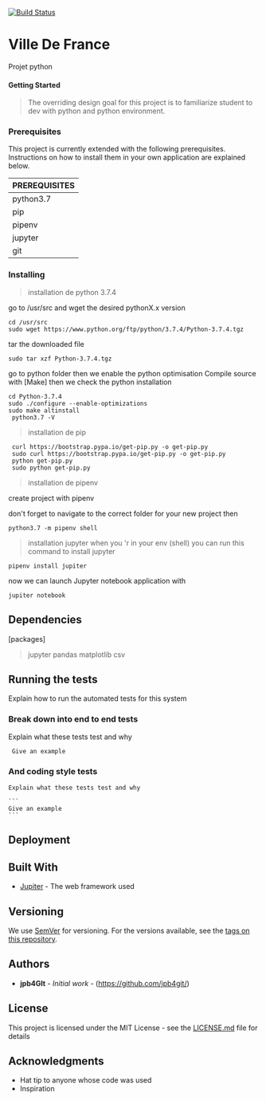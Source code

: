 [![Build Status](https://travis-ci.com/jpb4git/VilleDeFrance.svg?branch=develop)](https://travis-ci.com/jpb4git/VilleDeFrance)
# Ville De France

Projet  python 

#### Getting Started
> The overriding design goal for this project
> is to familiarize student to dev with python
> and python environment. 


### Prerequisites

This project is currently extended with the following prerequisites. Instructions on how to install them in your own application are explained below.

| PREREQUISITES |
| ------ |
| python3.7 |
| pip|
| pipenv | 
| jupyter | 
| git | 



### Installing

>installation de python 3.7.4 

go to /usr/src  and wget the desired pythonX.x version  
```
cd /usr/src
sudo wget https://www.python.org/ftp/python/3.7.4/Python-3.7.4.tgz
```

tar the downloaded file
```
sudo tar xzf Python-3.7.4.tgz
```

go to python folder then we enable the python optimisation
Compile source with [Make]
then we check the python installation   
```
cd Python-3.7.4
sudo ./configure --enable-optimizations
sudo make altinstall
 python3.7 -V
```

>installation de pip
```
 curl https://bootstrap.pypa.io/get-pip.py -o get-pip.py
 sudo curl https://bootstrap.pypa.io/get-pip.py -o get-pip.py
 python get-pip.py
 sudo python get-pip.py
```


>installation de pipenv


create project with pipenv

don't forget to navigate to the correct folder for your new project
then
```
python3.7 -m pipenv shell
```
>installation jupyter
when you 'r in your env (shell)
you can run this command to install jupyter 
```
pipenv install jupiter
```

now we can launch Jupyter  notebook application with 
```
jupiter notebook
```
## Dependencies

[packages]
>jupyter 
>pandas 
>matplotlib 
>csv 

## Running the tests

   Explain how to run the automated tests for this system

### Break down into end to end tests

   Explain what these tests test and why

   ```
    Give an example
   ```

### And coding style tests

    Explain what these tests test and why

    ```
    Give an example
    ```

## Deployment


## Built With

* [Jupiter](https://jupyter.org/documentation) - The web framework used

## Versioning

We use [SemVer](http://semver.org/) for versioning. For the versions available, see the [tags on this repository](https://github.com/your/project/tags). 

## Authors

* **jpb4GIt** - *Initial work* - (https://github.com/jpb4git/)



## License

This project is licensed under the MIT License - see the [LICENSE.md](LICENSE.md) file for details

## Acknowledgments

* Hat tip to anyone whose code was used
* Inspiration


